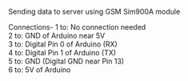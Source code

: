 Sending data to server using GSM Sim900A module


Connections-
1 to: No connection needed <br>
2 to: GND of Arduino near 5V <br>
3 to: Digital Pin 0 of Arduino (RX) <br>
4 to: Digital Pin 1 of Arduino (TX) <br>
5 to: GND (Digital GND near Pin 13) <br>
6 to: 5V of Arduino
